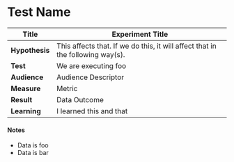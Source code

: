 # Test Name

| Title | Experiment Title |
|----------------|--------------|
| **Hypothesis**       | This affects that. If we do this, it will affect that in the following way(s).         |
| **Test**     | We are executing foo          |
| **Audience**           | Audience Descriptor             |
| **Measure**           | Metric              |
| **Result**           |      Data Outcome       |
| **Learning**           |  I  learned this and that            |


#### Notes 
- Data is foo
- Data is bar
